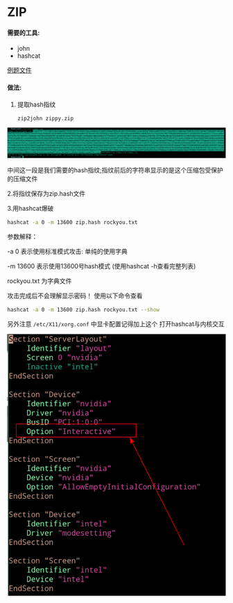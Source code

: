 # ZIP

#### 需要的工具:

- john
- hashcat 

[例题文件](https://github.com/SMU-CAA/CTF-guide/blob/master/Password%20Cracking/files/zippy.zip)

#### 做法:

1. 提取hash指纹

   ```bash
   zip2john zippy.zip
   ```

<img src="./images/2020-04-14_23-40.png" alt="输出结果" style="zoom:90%;" />

中间这一段是我们需要的hash指纹;指纹前后的字符串显示的是这个压缩包受保护的压缩文件

 2.将指纹保存为zip.hash文件

 3.用hashcat爆破

```bash
hashcat -a 0 -m 13600 zip.hash rockyou.txt
```

参数解释：

-a 0 表示使用标准模式攻击: 单纯的使用字典

-m 13600 表示使用13600号hash模式 (使用hashcat -h查看完整列表)

rockyou.txt 为字典文件

攻击完成后不会理解显示密码！ 使用以下命令查看

```bash
hashcat -a 0 -m 13600 zip.hash rockyou.txt --show
```



另外注意 `/etc/X11/xorg.conf` 中显卡配置记得加上这个 打开hashcat与内核交互

<img src="./images/2020-04-14_23-52.png" alt="输出结果" style="zoom:90%;" />